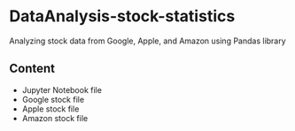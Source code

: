 # DataAnalysis-stock-statistics
Analyzing stock data from Google, Apple, and Amazon using Pandas library

## Content
- Jupyter Notebook file
- Google stock file
- Apple stock file
- Amazon stock file
